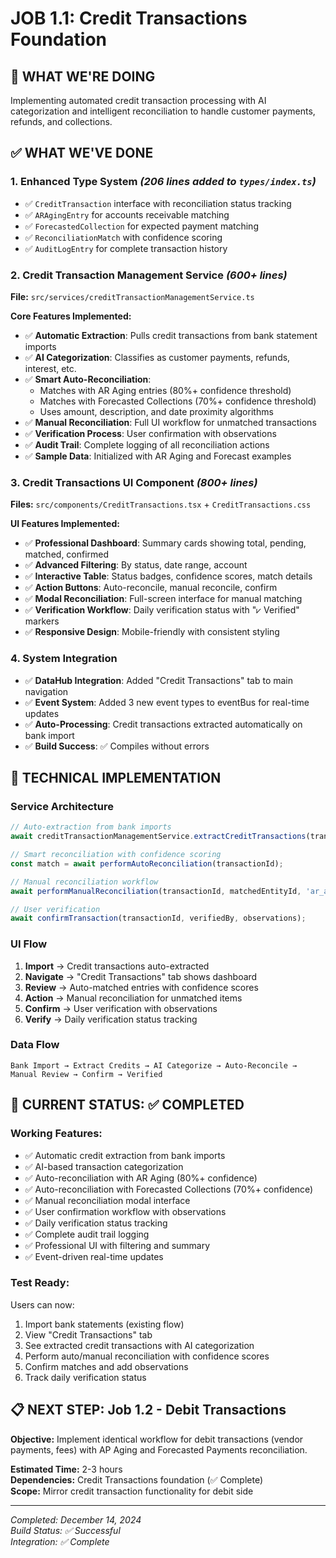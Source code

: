 # JOB 1.1: Credit Transactions Foundation

## 🎯 **WHAT WE'RE DOING**
Implementing automated credit transaction processing with AI categorization and intelligent reconciliation to handle customer payments, refunds, and collections.

## ✅ **WHAT WE'VE DONE**

### **1. Enhanced Type System** *(206 lines added to `types/index.ts`)*
- ✅ `CreditTransaction` interface with reconciliation status tracking
- ✅ `ARAgingEntry` for accounts receivable matching
- ✅ `ForecastedCollection` for expected payment matching
- ✅ `ReconciliationMatch` with confidence scoring
- ✅ `AuditLogEntry` for complete transaction history

### **2. Credit Transaction Management Service** *(600+ lines)*
**File:** `src/services/creditTransactionManagementService.ts`

**Core Features Implemented:**
- ✅ **Automatic Extraction**: Pulls credit transactions from bank statement imports
- ✅ **AI Categorization**: Classifies as customer payments, refunds, interest, etc.
- ✅ **Smart Auto-Reconciliation**: 
  - Matches with AR Aging entries (80%+ confidence threshold)
  - Matches with Forecasted Collections (70%+ confidence threshold)
  - Uses amount, description, and date proximity algorithms
- ✅ **Manual Reconciliation**: Full UI workflow for unmatched transactions
- ✅ **Verification Process**: User confirmation with observations
- ✅ **Audit Trail**: Complete logging of all reconciliation actions
- ✅ **Sample Data**: Initialized with AR Aging and Forecast examples

### **3. Credit Transactions UI Component** *(800+ lines)*
**Files:** `src/components/CreditTransactions.tsx` + `CreditTransactions.css`

**UI Features Implemented:**
- ✅ **Professional Dashboard**: Summary cards showing total, pending, matched, confirmed
- ✅ **Advanced Filtering**: By status, date range, account
- ✅ **Interactive Table**: Status badges, confidence scores, match details
- ✅ **Action Buttons**: Auto-reconcile, manual reconcile, confirm
- ✅ **Modal Reconciliation**: Full-screen interface for manual matching
- ✅ **Verification Workflow**: Daily verification status with "⩗ Verified" markers
- ✅ **Responsive Design**: Mobile-friendly with consistent styling

### **4. System Integration**
- ✅ **DataHub Integration**: Added "Credit Transactions" tab to main navigation
- ✅ **Event System**: Added 3 new event types to eventBus for real-time updates
- ✅ **Auto-Processing**: Credit transactions extracted automatically on bank import
- ✅ **Build Success**: ✅ Compiles without errors

## 🔧 **TECHNICAL IMPLEMENTATION**

### **Service Architecture**
```typescript
// Auto-extraction from bank imports
await creditTransactionManagementService.extractCreditTransactions(transactions, accountId);

// Smart reconciliation with confidence scoring
const match = await performAutoReconciliation(transactionId);

// Manual reconciliation workflow
await performManualReconciliation(transactionId, matchedEntityId, 'ar_aging', notes);

// User verification
await confirmTransaction(transactionId, verifiedBy, observations);
```

### **UI Flow**
1. **Import** → Credit transactions auto-extracted
2. **Navigate** → "Credit Transactions" tab shows dashboard
3. **Review** → Auto-matched entries with confidence scores
4. **Action** → Manual reconciliation for unmatched items
5. **Confirm** → User verification with observations
6. **Verify** → Daily verification status tracking

### **Data Flow**
```
Bank Import → Extract Credits → AI Categorize → Auto-Reconcile → Manual Review → Confirm → Verified
```

## 🚀 **CURRENT STATUS: ✅ COMPLETED**

### **Working Features:**
- ✅ Automatic credit extraction from bank imports
- ✅ AI-based transaction categorization
- ✅ Auto-reconciliation with AR Aging (80%+ confidence)
- ✅ Auto-reconciliation with Forecasted Collections (70%+ confidence)
- ✅ Manual reconciliation modal interface
- ✅ User confirmation workflow with observations
- ✅ Daily verification status tracking
- ✅ Complete audit trail logging
- ✅ Professional UI with filtering and summary
- ✅ Event-driven real-time updates

### **Test Ready:**
Users can now:
1. Import bank statements (existing flow)
2. View "Credit Transactions" tab
3. See extracted credit transactions with AI categorization
4. Perform auto/manual reconciliation with confidence scores
5. Confirm matches and add observations
6. Track daily verification status

## 📋 **NEXT STEP: Job 1.2 - Debit Transactions**

**Objective:** Implement identical workflow for debit transactions (vendor payments, fees) with AP Aging and Forecasted Payments reconciliation.

**Estimated Time:** 2-3 hours  
**Dependencies:** Credit Transactions foundation (✅ Complete)  
**Scope:** Mirror credit transaction functionality for debit side

---

*Completed: December 14, 2024*  
*Build Status: ✅ Successful*  
*Integration: ✅ Complete* 